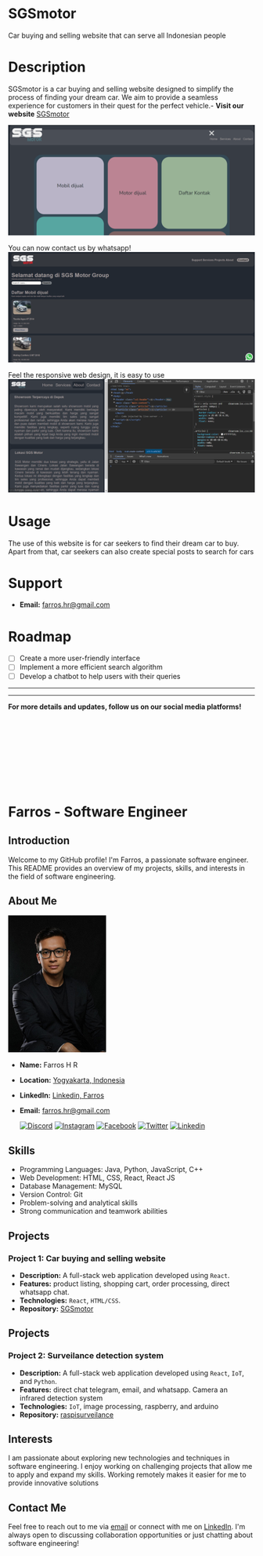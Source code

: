 # SGSmotor
Car buying and selling website that can serve all Indonesian people

# Description
SGSmotor is a car buying and selling website designed to simplify the process of finding your dream car. We aim to provide a seamless experience for customers in their quest for the perfect vehicle.- **Visit our website** [SGSmotor](https://sgsmotor.netlify.app/)

![sgsmotor web](./asset/images/sgs_ss1.png)

You can now contact us by whatsapp!
![sgsmotor web](./asset/images/sgs_ss2.png)

Feel the responsive web design, it is easy to use
![sgsmotor web](./asset/images/sgs_ss3.png)

# Usage
The use of this website is for car seekers to find their dream car to buy. Apart from that, car seekers can also create special posts to search for cars

# Support

- **Email:** [farros.hr@gmail.com](mailto:farros.hr@gmail.com)

# Roadmap
- [ ] Create a more user-friendly interface
- [ ] Implement a more efficient search algorithm
- [ ] Develop a chatbot to help users with their queries

_____
_____
**For more details and updates, follow us on our social media platforms!**

<br><br><br><br><br><br><br><br>


# Farros - Software Engineer

## Introduction
Welcome to my GitHub profile! I'm Farros, a passionate software engineer. This README provides an overview of my projects, skills, and interests in the field of software engineering.

## About Me
<img src="./asset/images/farros_ai.jpg" alt="Farros Profile" width="200">

- **Name:** Farros H R
- **Location:** [Yogyakarta, Indonesia](https://maps.app.goo.gl/ZwMCvT9GLL3xjPG17)
- **LinkedIn:** [Linkedin, Farros](https://www.linkedin.com/in/farros/)
- **Email:** [farros.hr@gmail.com](mailto:farros.hr@gmail.com)


   [![Discord](https://img.icons8.com/color/48/000000/discord-logo.png)](https://discord.gg/farroshayray) [![Instagram](https://img.icons8.com/color/48/000000/instagram-new.png)](https://www.instagram.com/farroshayray/) [![Facebook](https://img.icons8.com/color/48/000000/facebook-new.png)](https://www.facebook.com/farros.h.rayhan/) [![Twitter](https://img.icons8.com/color/48/000000/twitter.png)](https://twitter.com/farroshayray) [![Linkedin](https://img.icons8.com/color/48/000000/linkedin.png)](https://www.linkedin.com/in/farros/)
## Skills
- Programming Languages: Java, Python, JavaScript, C++
- Web Development: HTML, CSS, React, React JS
- Database Management: MySQL
- Version Control: Git
- Problem-solving and analytical skills
- Strong communication and teamwork abilities

## Projects
### Project 1: Car buying and selling website
- **Description:** A full-stack web application developed using `React`.
- **Features:** product listing, shopping cart, order processing, direct whatsapp chat.
- **Technologies:** `React`, `HTML/CSS`.
- **Repository:** [SGSmotor](https://www.sgsmotor.com)

## Projects
### Project 2: Surveilance detection system
- **Description:** A full-stack web application developed using `React`, `IoT`, and `Python`.
- **Features:** direct chat telegram, email, and whatsapp. Camera an infrared detection system
- **Technologies:** `IoT`, image processing, raspberry, and arduino
- **Repository:** [raspisurveilance](https://www.raspimotion.com)

## Interests
I am passionate about exploring new technologies and techniques in software engineering. I enjoy working on challenging projects that allow me to apply and expand my skills. Working remotely makes it easier for me to provide innovative solutions

## Contact Me
Feel free to reach out to me via [email](mailto:farros.hr@gmail.com) or connect with me on [LinkedIn](https://www.linkedin.com/in/farros/). I'm always open to discussing collaboration opportunities or just chatting about software engineering!

